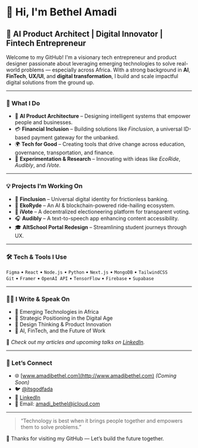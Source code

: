 # 👋 Hi, I'm Bethel Amadi

## 🚀 AI Product Architect | Digital Innovator | Fintech Entrepreneur

Welcome to my GitHub! I'm a visionary tech entrepreneur and product designer passionate about leveraging emerging technologies to solve real-world problems — especially across Africa. With a strong background in **AI**, **FinTech**, **UX/UI**, and **digital transformation**, I build and scale impactful digital solutions from the ground up.

---

### 🧠 What I Do
- 🎯 **AI Product Architecture** – Designing intelligent systems that empower people and businesses.
- 💳 **Financial Inclusion** – Building solutions like *Finclusion*, a universal ID-based payment gateway for the unbanked.
- 🌍 **Tech for Good** – Creating tools that drive change across education, governance, transportation, and finance.
- 🧪 **Experimentation & Research** – Innovating with ideas like *EcoRide*, *Audibly*, and *iVote*.

---

### 💡 Projects I’m Working On
- 🔐 **Finclusion** – Universal digital identity for frictionless banking.
- 🚕 **EkoRyde** – An AI & blockchain-powered ride-hailing ecosystem.
- 📣 **iVote** – A decentralized electioneering platform for transparent voting.
- 🎧 **Audibly** – A text-to-speech app enhancing content accessibility.
- 🎓 **AltSchool Portal Redesign** – Streamlining student journeys through UX.

---

### 🛠 Tech & Tools I Use
`Figma` • `React` • `Node.js` • `Python` • `Next.js` • `MongoDB` • `TailwindCSS`  
`Git` • `Framer` • `OpenAI API` • `TensorFlow` • `Firebase` • `Supabase`

---

### ✍🏽 I Write & Speak On
- 🔹 Emerging Technologies in Africa  
- 🔹 Strategic Positioning in the Digital Age  
- 🔹 Design Thinking & Product Innovation  
- 🔹 AI, FinTech, and the Future of Work  

📌 *Check out my articles and upcoming talks on [LinkedIn](https://www.linkedin.com/in/amadibethel/).*

---

### 🤝 Let’s Connect
- 🌐 [www.amadibethel.com](http://www.amadibethel.com) *(Coming Soon)*
- 🐦 [@itsgodfada](https://twitter.com/itsgodfada)
- 💼 [LinkedIn](https://linkedin.com/in/amadibethel)
- 📧 Email: amadi_bethel@icloud.com

---

> “Technology is best when it brings people together and empowers them to solve problems.”

🌟 Thanks for visiting my GitHub — Let’s build the future together.
